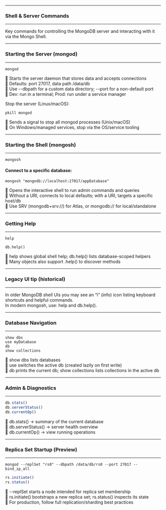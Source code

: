 <br>

---
### Shell & Server Commands
---

Key commands for controlling the <span class="emphasis">MongoDB server</span> and interacting with it via the <span class="emphasis">Mongo Shell</span>.

---
### Starting the Server (mongod)
---

```shell  
mongod
```

<div class="fullWidthBullet">

🔹 Starts the server daemon that stores data and accepts connections  
🔹 Defaults: port <span class="codeSnip">27017</span>, data path <span class="codeSnip">/data/db</span>  
🔹 Use <span class="codeSnip">--dbpath</span> for a custom data directory; <span class="codeSnip">--port</span> for a non-default port  
🔹 Dev: run in a terminal; Prod: run under a service manager  

</div>

Stop the server (Linux/macOS):

```shell  
pkill mongod
```

<div class="fullWidthBullet">

🔹 Sends a signal to stop all <span class="codeSnip">mongod</span> processes (Unix/macOS)  
🔹 On Windows/managed services, stop via the OS/service tooling  

</div>

---
### Starting the Shell (mongosh)
---

```shell  
mongosh
```

#### Connect to a specific database:

```shell  
mongosh "mongodb://localhost:27017/appDatabase"
```

<div class="fullWidthBullet">

🔹 Opens the interactive shell to run admin commands and queries  
🔹 Without a URI, connects to local defaults; with a URI, targets a specific host/db  
🔹 Use SRV (<span class="codeSnip">mongodb+srv://</span>) for Atlas, or <span class="codeSnip">mongodb://</span> for local/standalone  

</div>

---
### Getting Help
---

```shell  
help  
```

```shell  
db.help()
```

<div class="fullWidthBullet">

🔹 <span class="codeSnip">help</span> shows global shell help; <span class="codeSnip">db.help()</span> lists database-scoped helpers  
🔹 Many objects also support <span class="codeSnip">.help()</span> to discover methods  

</div>

---
### Legacy UI tip (historical)
---

In older MongoDB shell UIs you may see an “i” (info) icon listing keyboard shortcuts and helpful commands.  
In modern <span class="codeSnip">mongosh</span>, use: <span class="codeSnip">help</span> and <span class="codeSnip">db.help()</span>.

---
### Database Navigation
---

```shell  
show dbs  
use myDatabase  
db  
show collections
```

<div class="fullWidthBullet">

🔹 <span class="codeSnip">show dbs</span> lists databases  
🔹 <span class="codeSnip">use</span> switches the active db (created lazily on first write)  
🔹 <span class="codeSnip">db</span> prints the current db; <span class="codeSnip">show collections</span> lists collections in the active db  

</div>

---
### Admin & Diagnostics
---

```js  
db.stats()  
db.serverStatus()  
db.currentOp()
```

<div class="fullWidthBullet">

🔹 <span class="emphasis">db.stats()</span> → summary of the current database  
🔹 <span class="emphasis">db.serverStatus()</span> → server health overview  
🔹 <span class="emphasis">db.currentOp()</span> → view running operations  

</div>

---
### Replica Set Startup (Preview)
---

```shell  
mongod --replSet "rs0" --dbpath /data/db/rs0 --port 27017 --bind_ip_all
```

```js  
rs.initiate()  
rs.status()
```

<div class="fullWidthBullet">

🔹 <span class="codeSnip">--replSet</span> starts a node intended for replica set membership  
🔹 <span class="codeSnip">rs.initiate()</span> bootstraps a new replica set; <span class="codeSnip">rs.status()</span> inspects its state  
🔹 For production, follow full replication/sharding best practices  

</div>